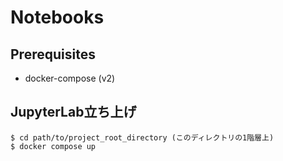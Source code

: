 # Notebooks
## Prerequisites
* docker-compose (v2)

## JupyterLab立ち上げ
```
$ cd path/to/project_root_directory (このディレクトリの1階層上)
$ docker compose up
```
